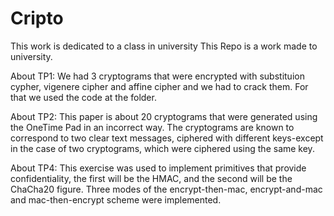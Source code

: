 # Cripto
This work is dedicated to a class in university
This Repo is a work made to university.


About TP1: We had 3 cryptograms that were encrypted with substituion cypher, vigenere cipher and affine cipher and we had to crack them. For that we used the code at the folder.

About TP2: This paper is about 20 cryptograms that were generated using the OneTime Pad in an incorrect way.
The cryptograms are known to correspond to two clear text messages, ciphered with different keys-except in the case of two cryptograms, which were ciphered using the same key.

About TP4: This exercise was used to implement primitives that provide confidentiality, the first will be the HMAC, and the second will be the ChaCha20 figure.
Three modes of the encrypt-then-mac, encrypt-and-mac and mac-then-encrypt scheme were implemented.


